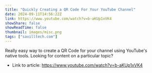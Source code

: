 ```yaml
---
title: "Quickly Creating a QR Code For Your YouTube Channel"
date: 2024-09-11T14:56:22Z
link: https://www.youtube.com/watch?v=b-aKUp1xVK4
showShare: false
showReadTime: false
thumbnail: images/misc.png
tags: ["savilltech.com"]
---
```

Really easy way to create a QR Code for your channel using YouTube's native tools. Looking for content on a particular topic?

- Link to article: https://www.youtube.com/watch?v=b-aKUp1xVK4